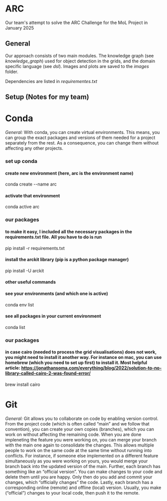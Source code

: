 # ARC
Our team's attempt to solve the ARC Challenge for the MoL Project in January 2025



## General

Our approach consists of two main modules. The knowledge graph (see *knowledge_graph*) used for object detection in the grids, and the domain specific language (see *dsl*). Images and plots are saved to the *images* folder.

Dependencies are listed in *requirementes.txt*




## Setup (Notes for my team)

# Conda

*General:* With conda, you can create virtual environments. This means, you can group the exact packages and versions of them needed for a project separately from the rest. As a consequence, you can change them without affecting any other projects.

### set up conda

#### create new environment (here, arc is the environment name)
conda create --name arc

#### activate that environment
conda active arc


### our packages

#### to make it easy, I included all the necessary packages in the requirements.txt file. All you have to do is run
pip install -r requirements.txt





#### install the arckit library (pip is a python package manager)
pip install -U arckit


#### other useful commands

#### see your environments (and which one is active)
conda env list

#### see all packages in your current environment
conda list



### our packages

#### in case cairo (needed to process the grid visualisations) does not work, you might need to install it another way. For instance on mac, you can use homebrew (which you need to set up first) to install it. Most helpful article: https://jonathansoma.com/everything/blog/2022/solution-to-no-library-called-cairo-2-was-found-error/
brew install cairo



# Git

*General:* Git allows you to collaborate on code by enabling version control. From the project code (which is often called “main” and we follow that convention), you can create your own copies (branches), which you can work on without affecting the remaining code. When you are done impleneting the feature you were working on, you can merge your branch with the main one again to consolidate the changes. This allows multiple people to work on the same code at the same time without running into conflicts. For instance, if someone else implemented on a different feature simultaneously as you were working on yours, you would merge your branch back into the updated version of the main.
Further, each branch has something like an “official version”. You can make changes to your code and delete them until you are happy. Only then do you add and commit your changes, which “officially changes” the code.
Lastly, each branch has a corresponding online (remote) and offline (local) version. Usually, you make (“official”) changes to your local code, then push it to the remote.

